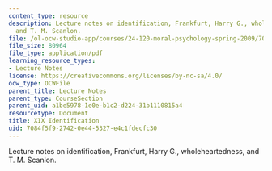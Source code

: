 ```yaml
---
content_type: resource
description: Lecture notes on identification, Frankfurt, Harry G., wholeheartedness,
  and T. M. Scanlon.
file: /ol-ocw-studio-app/courses/24-120-moral-psychology-spring-2009/7084f5f927420e445327e4c1fdecfc30_MIT24_120s09_lec19.pdf
file_size: 80964
file_type: application/pdf
learning_resource_types:
- Lecture Notes
license: https://creativecommons.org/licenses/by-nc-sa/4.0/
ocw_type: OCWFile
parent_title: Lecture Notes
parent_type: CourseSection
parent_uid: a1be5978-1e0e-b1c2-d224-31b1110815a4
resourcetype: Document
title: XIX Identification
uid: 7084f5f9-2742-0e44-5327-e4c1fdecfc30
---
```

Lecture notes on identification, Frankfurt, Harry G., wholeheartedness, and T. M. Scanlon.
